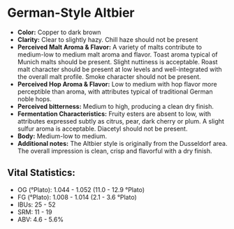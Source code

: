 # German-Style Altbier

- **Color:** Copper to dark brown
- **Clarity:** Clear to slightly hazy. Chill haze should not be present
- **Perceived Malt Aroma & Flavor:** A variety of malts contribute to medium-low to medium malt aroma and flavor. Toast aroma typical of Munich malts should be present. Slight nuttiness is acceptable. Roast malt character should be present at low levels and well-integrated with the overall malt profile. Smoke character should not be present.
- **Perceived Hop Aroma & Flavor:** Low to medium with hop flavor more perceptible than aroma, with attributes typical of traditional German noble hops.
- **Perceived bitterness:** Medium to high, producing a clean dry finish.
- **Fermentation Characteristics:** Fruity esters are absent to low, with attributes expressed subtly as citrus, pear, dark cherry or plum. A slight sulfur aroma is acceptable. Diacetyl should not be present.
- **Body:** Medium-low to medium.
- **Additional notes:** The Altbier style is originally from the Dusseldorf area. The overall impression is clean, crisp and flavorful with a dry finish.

## Vital Statistics:

- OG (°Plato): 1.044 - 1.052 (11.0 - 12.9 °Plato)
- FG (°Plato): 1.008 - 1.014 (2.1 - 3.6 °Plato) 
- IBUs: 25 - 52
- SRM: 11 - 19
- ABV: 4.6 - 5.6% 
